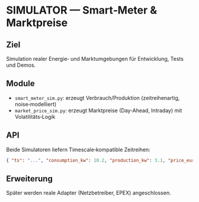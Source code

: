 # SIMULATOR — Smart‑Meter & Marktpreise

## Ziel
Simulation realer Energie‑ und Marktumgebungen für Entwicklung, Tests und Demos.

## Module
- `smart_meter_sim.py`: erzeugt Verbrauch/Produktion (zeitreihenartig, noise‑modelliert)
- `market_price_sim.py`: erzeugt Marktpreise (Day‑Ahead, Intraday) mit Volatilitäts‑Logik

## API
Beide Simulatoren liefern Timescale‑kompatible Zeitreihen:
```json
{ "ts": "...", "consumption_kw": 10.2, "production_kw": 3.1, "price_eur_mwh": 62.3 }
```

## Erweiterung
Später werden reale Adapter (Netzbetreiber, EPEX) angeschlossen.
